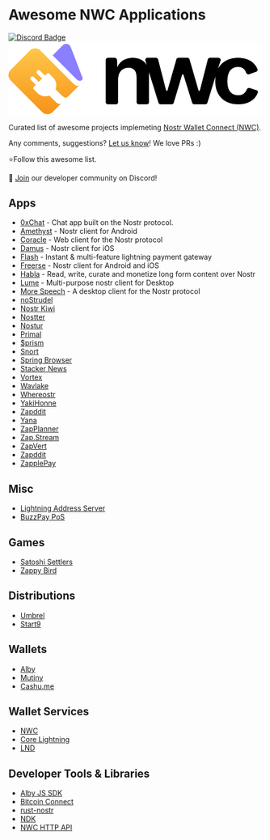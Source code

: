 # Awesome NWC Applications
[![Discord Badge](https://img.shields.io/badge/join_us-on_Discord-blue?style=flat&logo=discord&logoColor=white&labelColor=F7931A&color=897FFF)](https://discord.nwc.dev/)
<a href="[https://awesome-go.com/](https://nwc.dev)"><img align="center" src="https://github.com/MoritzKa/assets/blob/main/nwc_logo.png" alt="awesome-nwc" title="awesome-nwc" /></a>

Curated list of awesome projects implemeting [Nostr Wallet Connect (NWC)](https://nwc.dev).

Any comments, suggestions? [Let us know](https://github.com/getAlby/awesome-nwc/issues)! We love PRs :) 

⭐Follow this awesome list.

🤝 [Join](https://discord.nwc.dev) our developer community on Discord!


## Apps
 - [0xChat](https://0xchat.com/#/) - Chat app built on the Nostr protocol.
 - [Amethyst](https://github.com/vitorpamplona/amethyst) - Nostr client for Android
 - [Coracle](https://coracle.social/) - Web client for the Nostr protocol
 - [Damus](https://damus.io/) - Nostr client for iOS
 - [Flash](https://paywithflash.com/) - Instant & multi-feature lightning payment gateway
 - [Freerse](https://freerse.com/) - Nostr client for Android and iOS
 - [Habla](https://habla.news/) - Read, write, curate and monetize long form content over Nostr
 - [Lume](https://github.com/lumehq/lume/tree/v2.2.3) - Multi-purpose nostr client for Desktop
 - [More Speech](https://github.com/unclebob/more-speech) - A desktop client for the Nostr protocol
 - [noStrudel](https://nostrudel.ninja/)
 - [Nostr Kiwi](https://nostr.kiwi/)
 - [Nostter](https://nostter.app/)
 - [Nostur](https://nostur.com/)
 - [Primal](https://primal.net/)
 - [$prism](https://www.makeprisms.com/)
 - [Snort](https://snort.social/)
 - [Spring Browser](https://spring.site/)
 - [Stacker News](https://stacker.news/)
 - [Vortex](https://www.raycast.com/saunter/vortex)
 - [Wavlake](https://www.wavlake.com/)
 - [Whereostr](https://wherostr.social/)
 - [YakiHonne](https://yakihonne.com/)
 - [Zapddit](https://zapddit.com/)
 - [Yana](https://yana.do/)
 - [ZapPlanner](https://zapplanner.albylabs.com/)
 - [Zap.Stream](https://zap.stream/)
 - [ZapVert](https://zapvert.thunderpay.link/)
 - [Zapddit](https://zapddit.com/)
 - [ZapplePay](https://www.zapplepay.com/)

   
## Misc
 - [Lightning Address Server](https://replit.com/@ReneAaron/NWC-Lightning-Address-Server)
 - [BuzzPay PoS](https://github.com/getAlby/pos)

## Games
- [Satoshi Settlers](https://satoshisettlers.com/)
- [Zappy Bird](https://rolznz.github.io/zappy-bird/)

   
## Distributions
- [Umbrel](https://github.com/getAlby/nostr-wallet-connect)
- [Start9](https://marketplace.start9.com/nostr-wallet-connect)

## Wallets
- [Alby](https://www.getalby.com)
- [Mutiny](https://www.mutinywallet.com)
- [Cashu.me](https://wallet.cashu.me/)

## Wallet Services
- [NWC](https://github.com/getAlby/nostr-wallet-connect)
- [Core Lightning](https://github.com/gudnuf/cln_nwc)
- [LND](https://github.com/benthecarman/nostr-wallet-connect-lnd)

## Developer Tools & Libraries
- [Alby JS SDK](https://github.com/getAlby/js-sdk)
- [Bitcoin Connect](https://github.com/getAlby/bitcoin-connect)
- [rust-nostr](https://github.com/rust-nostr/nostr)
- [NDK](https://github.com/nostr-dev-kit/ndk)
- [NWC HTTP API](https://guides.getalby.com/developer-guide/v/nostr-wallet-connect-api/building-lightning-apps/communicating-payment-requests)
